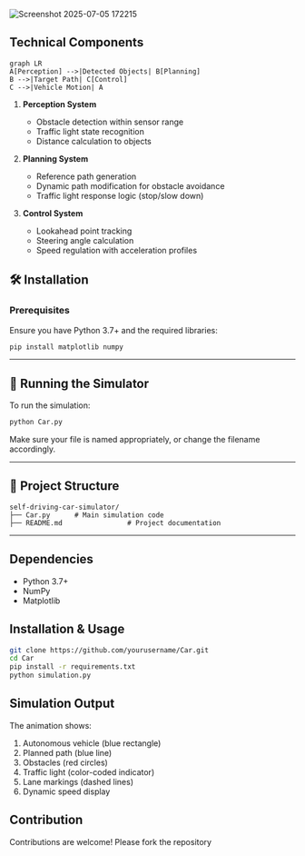 ![Screenshot 2025-07-05 172215](https://github.com/user-attachments/assets/e4d2a988-fee5-4a0f-9b46-baeaf50f40dd)

## Technical Components

```mermaid
graph LR
A[Perception] -->|Detected Objects| B[Planning]
B -->|Target Path| C[Control]
C -->|Vehicle Motion| A
```

1. **Perception System**
   - Obstacle detection within sensor range
   - Traffic light state recognition
   - Distance calculation to objects

2. **Planning System**
   - Reference path generation
   - Dynamic path modification for obstacle avoidance
   - Traffic light response logic (stop/slow down)

3. **Control System**
   - Lookahead point tracking
   - Steering angle calculation
   - Speed regulation with acceleration profiles

## 🛠️ Installation

### Prerequisites

Ensure you have Python 3.7+ and the required libraries:

```bash
pip install matplotlib numpy
```

---

## 🚀 Running the Simulator

To run the simulation:

```bash
python Car.py
```

Make sure your file is named appropriately, or change the filename accordingly.

---

## 📁 Project Structure

```
self-driving-car-simulator/
├── Car.py      # Main simulation code
├── README.md                # Project documentation
```

---


## Dependencies
- Python 3.7+
- NumPy
- Matplotlib

## Installation & Usage

```bash
git clone https://github.com/yourusername/Car.git
cd Car
pip install -r requirements.txt
python simulation.py
```


## Simulation Output

The animation shows:
1. Autonomous vehicle (blue rectangle)
2. Planned path (blue line)
3. Obstacles (red circles)
4. Traffic light (color-coded indicator)
5. Lane markings (dashed lines)
6. Dynamic speed display

## Contribution

Contributions are welcome! Please fork the repository 


